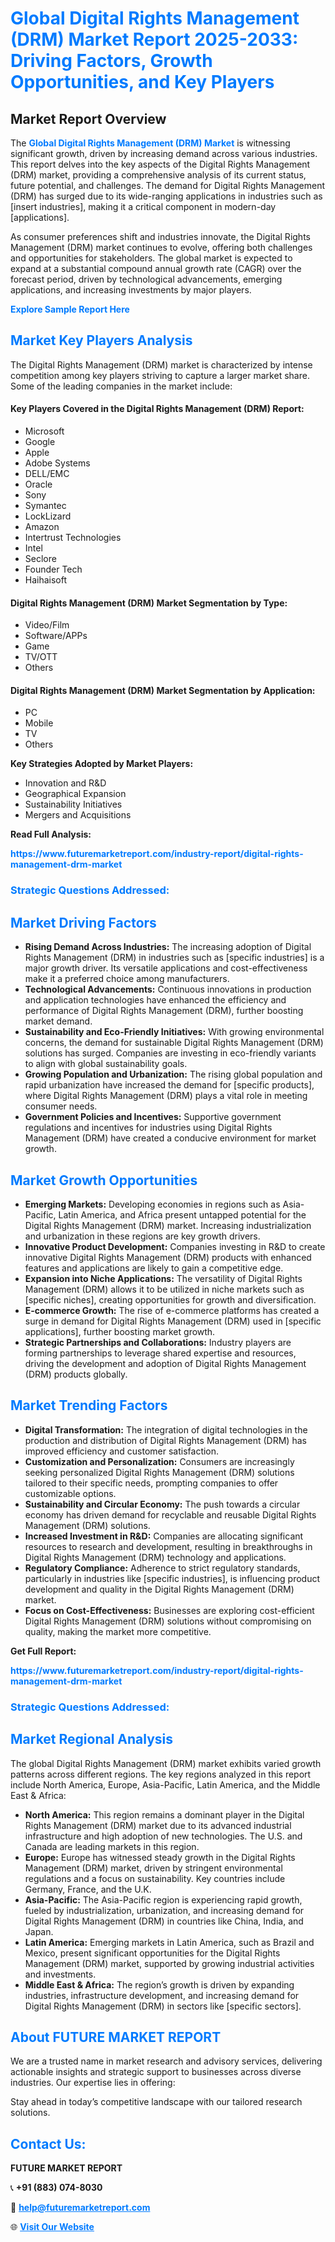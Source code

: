 <h1 style="color: #007BFF;">Global Digital Rights Management (DRM) Market Report 2025-2033: Driving Factors, Growth Opportunities, and Key Players</h1>

<section id="overview">
<h2>Market Report Overview</h2>
<p>The <a href="https://www.futuremarketreport.com/industry-report/digital-rights-management-drm-market" style="color: #007BFF; text-decoration: none;"><strong>Global Digital Rights Management (DRM) Market</strong></a> is witnessing significant growth, driven by increasing demand across various industries. This report delves into the key aspects of the Digital Rights Management (DRM) market, providing a comprehensive analysis of its current status, future potential, and challenges. The demand for Digital Rights Management (DRM) has surged due to its wide-ranging applications in industries such as [insert industries], making it a critical component in modern-day [applications].</p>
<p>As consumer preferences shift and industries innovate, the Digital Rights Management (DRM) market continues to evolve, offering both challenges and opportunities for stakeholders. The global market is expected to expand at a substantial compound annual growth rate (CAGR) over the forecast period, driven by technological advancements, emerging applications, and increasing investments by major players.</p>
</section>

<section id="overview">
<p><a href="https://www.futuremarketreport.com/request-sample/reportId=62845" style="color: #007BFF; text-decoration: none;"><strong>Explore Sample Report Here</strong></a></p>
</section>

<section id="key-players">
<h2 style="color: #007BFF;">Market Key Players Analysis</h2>
<p>The Digital Rights Management (DRM) market is characterized by intense competition among key players striving to capture a larger market share. Some of the leading companies in the market include:</p>
<h4>Key Players Covered in the Digital Rights Management (DRM) Report:</h4>
<ul><li>Microsoft</li><li>Google</li><li>Apple</li><li>Adobe Systems</li><li>DELL/EMC</li><li>Oracle</li><li>Sony</li><li>Symantec</li><li>LockLizard</li><li>Amazon</li><li>Intertrust Technologies</li><li>Intel</li><li>Seclore</li><li>Founder Tech</li><li>Haihaisoft</li></ul>
<h4>Digital Rights Management (DRM) Market Segmentation by Type:</h4>
<ul><li>Video/Film</li><li>Software/APPs</li><li>Game</li><li>TV/OTT</li><li>Others</li></ul>

<h4>Digital Rights Management (DRM) Market Segmentation by Application:</h4>
<ul><li>PC</li><li>Mobile</li><li>TV</li><li>Others</li></ul>
<p><strong>Key Strategies Adopted by Market Players:</strong></p>
<ul>
<li>Innovation and R&D</li>
<li>Geographical Expansion</li>
<li>Sustainability Initiatives</li>
<li>Mergers and Acquisitions</li>
</ul>
</section>

<section>
<p><strong>Read Full Analysis: </strong></p><a href="https://www.futuremarketreport.com/industry-report/digital-rights-management-drm-market" style="color: #007BFF; text-decoration: none;"><strong>https://www.futuremarketreport.com/industry-report/digital-rights-management-drm-market</strong></a>
<h3 style="color: #007BFF;">Strategic Questions Addressed:</h3>
</section>

<section id="driving-factors">
<h2 style="color: #007BFF;">Market Driving Factors</h2>
<ul>
<li><strong>Rising Demand Across Industries:</strong> The increasing adoption of Digital Rights Management (DRM) in industries such as [specific industries] is a major growth driver. Its versatile applications and cost-effectiveness make it a preferred choice among manufacturers.</li>
<li><strong>Technological Advancements:</strong> Continuous innovations in production and application technologies have enhanced the efficiency and performance of Digital Rights Management (DRM), further boosting market demand.</li>
<li><strong>Sustainability and Eco-Friendly Initiatives:</strong> With growing environmental concerns, the demand for sustainable Digital Rights Management (DRM) solutions has surged. Companies are investing in eco-friendly variants to align with global sustainability goals.</li>
<li><strong>Growing Population and Urbanization:</strong> The rising global population and rapid urbanization have increased the demand for [specific products], where Digital Rights Management (DRM) plays a vital role in meeting consumer needs.</li>
<li><strong>Government Policies and Incentives:</strong> Supportive government regulations and incentives for industries using Digital Rights Management (DRM) have created a conducive environment for market growth.</li>
</ul>
</section>

<section id="growth-opportunities">
<h2 style="color: #007BFF;">Market Growth Opportunities</h2>
<ul>
<li><strong>Emerging Markets:</strong> Developing economies in regions such as Asia-Pacific, Latin America, and Africa present untapped potential for the Digital Rights Management (DRM) market. Increasing industrialization and urbanization in these regions are key growth drivers.</li>
<li><strong>Innovative Product Development:</strong> Companies investing in R&D to create innovative Digital Rights Management (DRM) products with enhanced features and applications are likely to gain a competitive edge.</li>
<li><strong>Expansion into Niche Applications:</strong> The versatility of Digital Rights Management (DRM) allows it to be utilized in niche markets such as [specific niches], creating opportunities for growth and diversification.</li>
<li><strong>E-commerce Growth:</strong> The rise of e-commerce platforms has created a surge in demand for Digital Rights Management (DRM) used in [specific applications], further boosting market growth.</li>
<li><strong>Strategic Partnerships and Collaborations:</strong> Industry players are forming partnerships to leverage shared expertise and resources, driving the development and adoption of Digital Rights Management (DRM) products globally.</li>
</ul>
</section>

<section id="trending-factors">
<h2 style="color: #007BFF;">Market Trending Factors</h2>
<ul>
<li><strong>Digital Transformation:</strong> The integration of digital technologies in the production and distribution of Digital Rights Management (DRM) has improved efficiency and customer satisfaction.</li>
<li><strong>Customization and Personalization:</strong> Consumers are increasingly seeking personalized Digital Rights Management (DRM) solutions tailored to their specific needs, prompting companies to offer customizable options.</li>
<li><strong>Sustainability and Circular Economy:</strong> The push towards a circular economy has driven demand for recyclable and reusable Digital Rights Management (DRM) solutions.</li>
<li><strong>Increased Investment in R&D:</strong> Companies are allocating significant resources to research and development, resulting in breakthroughs in Digital Rights Management (DRM) technology and applications.</li>
<li><strong>Regulatory Compliance:</strong> Adherence to strict regulatory standards, particularly in industries like [specific industries], is influencing product development and quality in the Digital Rights Management (DRM) market.</li>
<li><strong>Focus on Cost-Effectiveness:</strong> Businesses are exploring cost-efficient Digital Rights Management (DRM) solutions without compromising on quality, making the market more competitive.</li>
</ul>
</section>

<section>
<p><strong>Get Full Report: </strong></p><a href="https://www.futuremarketreport.com/industry-report/digital-rights-management-drm-market" style="color: #007BFF; text-decoration: none;"><strong>https://www.futuremarketreport.com/industry-report/digital-rights-management-drm-market</strong></a>
<h3 style="color: #007BFF;">Strategic Questions Addressed:</h3>
</section>


<section id="regional-analysis">
<h2 style="color: #007BFF;">Market Regional Analysis</h2>
<p>The global Digital Rights Management (DRM) market exhibits varied growth patterns across different regions. The key regions analyzed in this report include North America, Europe, Asia-Pacific, Latin America, and the Middle East & Africa:</p>
<ul>
<li><strong>North America:</strong> This region remains a dominant player in the Digital Rights Management (DRM) market due to its advanced industrial infrastructure and high adoption of new technologies. The U.S. and Canada are leading markets in this region.</li>
<li><strong>Europe:</strong> Europe has witnessed steady growth in the Digital Rights Management (DRM) market, driven by stringent environmental regulations and a focus on sustainability. Key countries include Germany, France, and the U.K.</li>
<li><strong>Asia-Pacific:</strong> The Asia-Pacific region is experiencing rapid growth, fueled by industrialization, urbanization, and increasing demand for Digital Rights Management (DRM) in countries like China, India, and Japan.</li>
<li><strong>Latin America:</strong> Emerging markets in Latin America, such as Brazil and Mexico, present significant opportunities for the Digital Rights Management (DRM) market, supported by growing industrial activities and investments.</li>
<li><strong>Middle East & Africa:</strong> The region’s growth is driven by expanding industries, infrastructure development, and increasing demand for Digital Rights Management (DRM) in sectors like [specific sectors].</li>
</ul>
</section>

<footer>
<h2 style="color: #007BFF;">About FUTURE MARKET REPORT</h2>
<p>We are a trusted name in market research and advisory services, delivering actionable insights and strategic support to businesses across diverse industries. Our expertise lies in offering:</p>

<p>Stay ahead in today’s competitive landscape with our tailored research solutions.</p>

<h2 style="color: #007BFF;">Contact Us:</h2>
<p><strong>FUTURE MARKET REPORT</strong></p>
<p>📞 <strong>+91 (883) 074-8030</strong></p>
<p>📧 <strong><a href="mailto:help@futuremarketreport.com" style="color: #007BFF;">help@futuremarketreport.com</a></strong></p>
<p>🌐 <strong><a href="https://www.futuremarketreport.com/" style="color: #007BFF;">Visit Our Website</a></strong></p>
</footer>